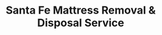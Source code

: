 ---
layout: location.njk
title: Santa Fe Mattress Removal & Disposal Service
description: Professional mattress removal in Santa Fe, New Mexico. Next-day curbside pickup  Licensed, insured, and eco-friendly. Serving 26 neighborhoods across the high desert capital.
permalink: /mattress-removal/new-mexico/santa-fe/
city: Santa Fe
state: New Mexico
stateSlug: new-mexico
tier: 2
coordinates:
  lat: 35.6870
  lng: -105.9378
pricing:
  startingPrice: 125
  single: 125
  queen: 155
  king: 180
  boxSpring: 30
pageContent:
  heroDescription: "Get your old mattress picked up tomorrow in Santa Fe starting at just $125. Our curbside service works perfectly for the City Different - from historic Plaza area to modern Eldorado. Licensed, reliable, and trusted by Santa Fe families."
  aboutService: "<p>Santa Fe's 7,200-foot elevation creates unique conditions that most mattress removal companies don't understand. The high desert air, intense UV exposure, and dramatic temperature swings between day and night affect how we handle and transport materials. Our curbside pickup service eliminates the hassle of coordinating schedules while ensuring your mattress gets proper high-altitude handling.</p><p>The City Different attracts residents with equally different needs. Government employees cycle through state housing, artists and gallery owners move studios regularly, and seasonal residents need furniture disposal when closing up summer homes. Historic adobe homes in the Eastside require careful navigation of narrow driveways and low doorways, while newer developments in Tierra Contenta and La Tierra have modern access but require understanding the area's unique HOA requirements.</p><p>Our team knows Santa Fe well - we plan efficient routes around Plaza area traffic patterns, work during cooler morning hours at this elevation, and understand the seasonal patterns that affect different neighborhoods. Most importantly, our curbside service means you don't need to be home. Just place your mattress outside on pickup day and we handle everything, including confirmation when collection is complete.</p>"
  serviceAreasIntro: "Our curbside mattress removal covers all Santa Fe neighborhoods, from the historic Plaza district to the growing south side developments. We serve city limits and surrounding Santa Fe County areas with reliable service that understands local conditions."
  regulationsCompliance: "Santa Fe County Solid Waste Management requires all waste haulers to follow high-elevation disposal protocols and cultural preservation guidelines. Unlike national chains that may not understand local requirements, we're fully licensed in Santa Fe County and comply with all city environmental ordinances. We handle load securing for high-altitude transport and follow the city's strict guidelines for historic district access. As your local choice, we navigate all regulatory requirements automatically."
  environmentalImpact: "<p>When you schedule mattress removal in Santa Fe, about 75% of your mattress gets recycled through specialized high-altitude processing networks. The steel springs get separated and sent to regional metal recycling facilities where they become materials for southwestern construction projects. Foam components get processed into insulation products designed for high-elevation homes that face extreme temperature variations.</p><p>Fabric materials get converted into products used throughout New Mexico's art and tourism industries, keeping materials productive within the state's cultural economy. These partnerships support both environmental goals and the local creative industries that make Santa Fe unique, rather than shipping materials to distant processing centers.</p><p>High-altitude operations require specialized techniques that account for reduced air density and UV exposure during transport. Your Santa Fe mattress contributes to a recycling network designed specifically for mountain desert conditions, supporting both environmental sustainability and the local economy in ways that respect the area's cultural and geographic uniqueness.</p>"
  howItWorksScheduling: "Call us or book online to schedule your curbside pickup for as soon as tomorrow. We'll confirm your Santa Fe address and provide exact upfront pricing. Choose morning or afternoon pickup to work with your schedule."
  howItWorksService: "Simply place your mattress curbside on your scheduled pickup day - no need to be home or coordinate timing. Our team arrives during the scheduled window, safely loads your mattress with high-altitude transport protocols, and sends you text confirmation when pickup is complete."
  howItWorksDisposal: "We transport your mattress to certified high-elevation recycling facilities where materials get separated and processed according to New Mexico environmental standards. You receive email confirmation of proper disposal and recycling."
  sidebarStats:
    mattressesRemoved: "1,560"

neighborhoods:
  - name: Plaza Area
    zipCodes: ["87501"]
  - name: Eastside
    zipCodes: ["87501", "87505"]
  - name: Midtown
    zipCodes: ["87505"]
  - name: Southside
    zipCodes: ["87507"]
  - name: Westside
    zipCodes: ["87501"]
  - name: Canyon Road
    zipCodes: ["87501"]
  - name: Railyard District
    zipCodes: ["87501"]
  - name: Agua Fria
    zipCodes: ["87501"]
  - name: Casa Solana
    zipCodes: ["87507"]
  - name: Las Campanas
    zipCodes: ["87506"]
  - name: Tesuque
    zipCodes: ["87574"]
  - name: Pojoaque
    zipCodes: ["87506"]
  - name: Nambe
    zipCodes: ["87506"]
  - name: Eldorado
    zipCodes: ["87508"]
  - name: Galisteo
    zipCodes: ["87540"]
  - name: La Cienega
    zipCodes: ["87507"]
  - name: La Tierra
    zipCodes: ["87507"]
  - name: Tierra Contenta
    zipCodes: ["87507"]
  - name: Airport Road
    zipCodes: ["87507"]
  - name: Richards Avenue
    zipCodes: ["87508"]
  - name: Atalaya Mountain
    zipCodes: ["87501"]
  - name: Monte Sereno
    zipCodes: ["87506"]
  - name: Rancho Viejo
    zipCodes: ["87506"]
  - name: White Rock
    zipCodes: ["87547"]
  - name: Los Alamos
    zipCodes: ["87544"]
  - name: Cerrillos
    zipCodes: ["87010"]

zipCodes: ["87501", "87505", "87506", "87507", "87508", "87540", "87544", "87547", "87574", "87010"]
recyclingPartners:
  - "Santa Fe County Solid Waste Management"
  - "City of Santa Fe Environmental Services"
  - "High Country Resource Recovery"
localRegulations: "Santa Fe County Solid Waste Management requires specialized high-elevation disposal protocols for bulk bedding materials. City of Santa Fe ordinances mandate cultural sensitivity guidelines for historic district pickups and specific load securing standards for high-altitude transport, while state regulations require documentation for cross-county recycling transport."

nearbyCities:
  - name: Albuquerque
    slug: albuquerque
    distance: 65
    isSuburb: false
  - name: Las Cruces
    slug: las-cruces
    distance: 290
    isSuburb: false
  - name: Farmington
    slug: farmington
    distance: 130
    isSuburb: false
  - name: Roswell
    slug: roswell
    distance: 200
    isSuburb: false

reviews:
  count: 298
  featured:
    - text: "Great service! I work at the state government and couldn't take time off. Left the mattress out Tuesday morning, got confirmation by lunch."
      author: "Maria S."
      neighborhood: "Midtown"
    - text: "Our gallery is right on Canyon Road so access can be tricky with tourists and narrow streets. These guys knew exactly where to park and when to come. Super professional and quick."
      author: "Robert Chen"
      neighborhood: "Canyon Road"
    - text: "Been living in Santa Fe for fifteen years and this was the easiest mattress removal I've ever dealt with. Scheduled online Sunday, they picked up Wednesday morning while I was hiking at Atalaya. Fair price, great service. Can't complain about anything."
      author: "Linda Martinez"
      neighborhood: "Eastside"

faqs:
  - question: "How much does mattress removal cost in Santa Fe?"
    answer: "Our transparent pricing starts at $125 for a single mattress, $155 for two pieces (mattress + box spring), and $180 for three pieces. All prices include curbside pickup, high-altitude transport protocols, and eco-friendly disposal."
  - question: "Do you serve all Santa Fe neighborhoods and the county areas?"
    answer: "Yes, we serve all Santa Fe areas including historic districts, modern developments, and surrounding Santa Fe County communities. From the Plaza to Eldorado, Los Alamos to Galisteo - we cover the entire high desert capital region."
  - question: "How does Santa Fe's elevation affect your service?"
    answer: "At 7,200 feet, Santa Fe requires specialized transport and handling protocols. We use high-altitude securing techniques and schedule pickups during optimal weather windows to ensure safe, compliant material handling."
  - question: "Can you navigate the historic district and narrow streets?"
    answer: "Absolutely! Our team knows Santa Fe's layout, from Plaza area access restrictions to Canyon Road parking protocols. We schedule pickups during low-traffic periods and follow all historic district guidelines."
  - question: "How quickly can you pick up my mattress in Santa Fe?"
    answer: "We typically offer next-day service for most Santa Fe and county areas. Some remote locations like Galisteo or White Rock may require 2-day scheduling depending on route efficiency."
  - question: "What's included in your Santa Fe pickup service?"
    answer: "Complete curbside service includes pickup from your property, high-altitude load securing per county requirements, culturally sensitive historic district navigation, and environmentally responsible recycling that meets New Mexico standards."
  - question: "Are you licensed for Santa Fe County disposal?"
    answer: "Yes, we're fully licensed waste haulers in Santa Fe County with specialized insurance for high-elevation operations. We follow all city ordinances including historic district guidelines and New Mexico environmental regulations."
  - question: "What happens to my mattress after pickup in Santa Fe?"
    answer: "We transport mattresses to certified high-elevation recycling facilities where approximately 75% of materials are recovered. Steel springs, foam, and fabrics are processed for reuse in construction, insulation, and regional art/tourism industry applications."
---